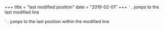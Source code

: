 +++
title = "last modified position"
date = "2019-02-01"
+++
`'.` jumps to the last modified line

`` `. `` jumps to the last position within the modified line
